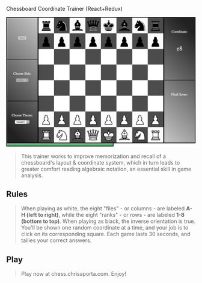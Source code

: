 Chessboard Coordinate Trainer (React+Redux)

![Preview Image](src/assets/img/board.png?raw=true)

> This trainer works to improve memorization and recall of a chessboard's
> layout & coordinate system, which in turn leads to greater comfort
> reading algebraic notation, an essential skill in game analysis.

## Rules
> When playing as white, the eight "files" - or columns - are labeled
> **A-H (left to right)**, while the eight "ranks" - or rows - are
> labeled **1-8 (bottom to top)**.
> When playing as black, the inverse orientation is true. You'll be
> shown one random coordinate at a time, and your job is to click
> on its corresponding square.
> Each game lasts 30 seconds, and tallies your correct answers.

## Play
> Play now at chess.chrisaporta.com. Enjoy!
